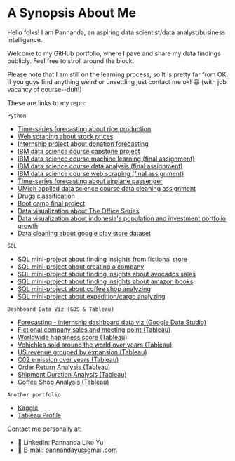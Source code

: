 # A Synopsis About Me
Hello folks! I am Pannanda, an aspiring data scientist/data analyst/business intelligence.

Welcome to my GitHub portfolio, where I pave and share my data findings publicly. Feel free to stroll around the block.

Please note that I am still on the learning process, so It is pretty far from OK. If you guys find anything weird or unsettling just contact me ok! 😄 (with job vacancy of course--duh!)

These are links to my repo:

`Python`
  - [Time-series forecasting about rice production](https://github.com/pannandayu/RiceProduction_TimeSeriesForecasting)
  - [Web scraping about stock prices](https://github.com/pannandayu/WebScrapingProject_StockPrice)
  - [Internship project about donation forecasting](https://github.com/pannandayu/InternshipProject_DonationForecasting)
  - [IBM data science course capstone project](https://github.com/pannandayu/IBMDataScience_CapstoneProject)
  - [IBM data science course machine learning (final assignment)](https://github.com/pannandayu/IBMDataScience_MachineLearning_FinalAssignment)
  - [IBM data science course data analysis (final assignment)](https://github.com/pannandayu/IBMDataScience_DataAnalysis_FinalAssignment)
  - [IBM data science course web scraping (final assignment)](https://github.com/pannandayu/IBMDataScience_WebScraping_FinalAssignment)
  - [Time-series forecasting about airplane passenger](https://github.com/pannandayu/AirplanePassenger_TimeSeriesForecasting)
  - [UMich applied data science course data cleaning assignment](https://github.com/pannandayu/DataCleaning_AppliedDataScience_Assignment3)
  - [Drugs classification](https://github.com/pannandayu/MachineLearningClassification_Drugs)
  - [Boot camp final project](https://github.com/pannandayu/MachineLearningClassification_PredictChurnRiskRate_HackerEarth)
  - [Data visualization about The Office Series](https://github.com/pannandayu/DataVisualization_TheOffice)
  - [Data visualization about indonesia's population and investment portfolio growth](https://github.com/pannandayu/Simple_DataVisualization)
  - [Data cleaning about google play store dataset](https://github.com/pannandayu/DataCleaning-Processing_GooglePlayStore)
  
`SQL`
  - [SQL mini-project about finding insights from fictional store](https://github.com/pannandayu/SQL_Exercise_StoreAttributes/tree/main)
  - [SQL mini-project about creating a company](https://github.com/pannandayu/SQLProject_FictionCompany)
  - [SQL mini-project about finding insights about avocados sales](https://github.com/pannandayu/avocados_sql)
  - [SQL mini-project about finding insights about amazon books](https://github.com/pannandayu/amazon_books)
  - [SQL mini-project about coffee shop analyzing](https://github.com/pannandayu/SQL_CoffeeShopAnalysis/tree/main)
  - [SQL mini-project about expedition/cargo analyzing](https://github.com/pannandayu/SQL_ExpeditonShipping)

`Dashboard Data Viz (GDS & Tableau)`
  - [Forecasting - internship dashboard data viz (Google Data Studio)](https://datastudio.google.com/reporting/19c78da4-4a85-4b05-9c04-71d0e4a1cac5)
  - [Fictional company sales and meeting point (Tableau)](https://public.tableau.com/authoring/FictionalCompanySalesTarget/Sheet1#1)
  - [Worldwide happiness score (Tableau)](https://public.tableau.com/app/profile/pannanda/viz/WorldHappiness_16577053194030/Dashboard1)
  - [Vehichles sold around the world over years (Tableau)](https://public.tableau.com/app/profile/pannanda/viz/VehiclesSoldAroundTheWorld_16577056155350/Sheet2)
  - [US revenue grouped by expansion (Tableau)](https://public.tableau.com/app/profile/pannanda/viz/USRevenue/Sheet2)
  - [C02 emission over years (Tableau)](https://public.tableau.com/app/profile/pannanda/viz/CO2Emission_16577050994300/Dashboard1)
  - [Order Return Analysis (Tableau)](https://public.tableau.com/app/profile/pannanda/viz/AnalyzingOrderReturn/Dashboard1)
  - [Shipment Duration Analysis (Tableau)](https://public.tableau.com/app/profile/pannanda/viz/OrderShippingAnalysis/Dashboard1)
  - [Coffee Shop Analysis (Tableau)](https://public.tableau.com/app/profile/pannanda/viz/CoffeeShopAnalysis_16600290495830/Dashboard1)

`Another portfolio`
- [Kaggle](https://www.kaggle.com/pannandalikoyu/code)
- [Tableau Profile](https://public.tableau.com/app/profile/pannanda)

Contact me personally at:
- 👨 LinkedIn: Pannanda Liko Yu
- 📧 E-mail: pannandayu@gmail.com
